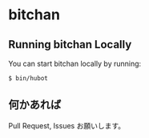 # bitchan

## Running bitchan Locally

You can start bitchan locally by running:

```
$ bin/hubot
```

## 何かあれば

Pull Request, Issues お願いします。
